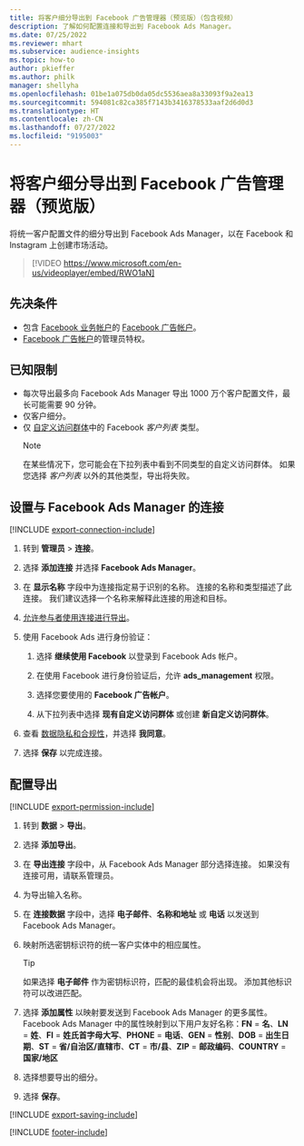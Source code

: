 ```yaml
---
title: 将客户细分导出到 Facebook 广告管理器（预览版）（包含视频）
description: 了解如何配置连接和导出到 Facebook Ads Manager。
ms.date: 07/25/2022
ms.reviewer: mhart
ms.subservice: audience-insights
ms.topic: how-to
author: pkieffer
ms.author: philk
manager: shellyha
ms.openlocfilehash: 01be1a075db0da05dc5536aea8a33093f9a2ea13
ms.sourcegitcommit: 594081c82ca385f7143b3416378533aaf2d6d0d3
ms.translationtype: HT
ms.contentlocale: zh-CN
ms.lasthandoff: 07/27/2022
ms.locfileid: "9195003"
---
```

# <a name="export-segments-to-facebook-ads-manager-preview"></a>将客户细分导出到 Facebook 广告管理器（预览版）

将统一客户配置文件的细分导出到 Facebook Ads Manager，以在 Facebook 和 Instagram 上创建市场活动。

> [!VIDEO https://www.microsoft.com/en-us/videoplayer/embed/RWO1aN]

## <a name="prerequisites"></a>先决条件

- 包含 [Facebook 业务帐户](https://business.facebook.com/)的 [Facebook 广告帐户](https://www.facebook.com/business/learn/lessons/step-by-step-ads-manager-account)。
- [Facebook 广告帐户](https://www.facebook.com/business/learn/lessons/step-by-step-ads-manager-account)的管理员特权。

## <a name="known-limitations"></a>已知限制

- 每次导出最多向 Facebook Ads Manager 导出 1000 万个客户配置文件，最长可能需要 90 分钟。
- 仅客户细分。
- 仅 [自定义访问群体](https://www.facebook.com/business/help/744354708981227?id=2469097953376494)中的 Facebook *客户列表* 类型。
  > [!NOTE]
  > 在某些情况下，您可能会在下拉列表中看到不同类型的自定义访问群体。 如果您选择 *客户列表* 以外的其他类型，导出将失败。

## <a name="set-up-connection-to-facebook-ads-manager"></a>设置与 Facebook Ads Manager 的连接

[!INCLUDE [export-connection-include](includes/export-connection-admn.md)]

1. 转到 **管理员** > **连接**。

1. 选择 **添加连接** 并选择 **Facebook Ads Manager**。

1. 在 **显示名称** 字段中为连接指定易于识别的名称。 连接的名称和类型描述了此连接。 我们建议选择一个名称来解释此连接的用途和目标。

1. [允许参与者使用连接进行导出](connections.md#allow-contributors-to-use-a-connection-for-exports)。

1. 使用 Facebook Ads 进行身份验证：

   1. 选择 **继续使用 Facebook** 以登录到 Facebook Ads 帐户。

   1. 在使用 Facebook 进行身份验证后，允许 **ads_management** 权限。

   1. 选择您要使用的 **Facebook 广告帐户**。

   1. 从下拉列表中选择 **现有自定义访问群体** 或创建 **新自定义访问群体**。

1. 查看 [数据隐私和合规性](connections.md#data-privacy-and-compliance)，并选择 **我同意**。

1. 选择 **保存** 以完成连接。

## <a name="configure-an-export"></a>配置导出

[!INCLUDE [export-permission-include](includes/export-permission.md)]

1. 转到 **数据** > **导出**。

1. 选择 **添加导出**。

1. 在 **导出连接** 字段中，从 Facebook Ads Manager 部分选择连接。 如果没有连接可用，请联系管理员。

1. 为导出输入名称。

1. 在 **连接数据** 字段中，选择 **电子邮件**、**名称和地址** 或 **电话** 以发送到 Facebook Ads Manager。

1. 映射所选密钥标识符的统一客户实体中的相应属性。
   > [!TIP]
   > 如果选择 **电子邮件** 作为密钥标识符，匹配的最佳机会将出现。 添加其他标识符可以改进匹配。

1. 选择 **添加属性** 以映射要发送到 Facebook Ads Manager 的更多属性。 Facebook Ads Manager 中的属性映射到以下用户友好名称：**FN** = **名**、**LN** = **姓**、**FI** = **姓氏首字母大写**、**PHONE** = **电话**、**GEN** = **性别**、**DOB** = **出生日期**、**ST** = **省/自治区/直辖市**、**CT** = **市/县**、**ZIP** = **邮政编码**、**COUNTRY** = **国家/地区**

1. 选择想要导出的细分。

1. 选择 **保存**。

[!INCLUDE [export-saving-include](includes/export-saving.md)]

[!INCLUDE [footer-include](includes/footer-banner.md)]
